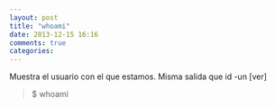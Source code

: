 ```yaml
---
layout: post
title: "whoami"
date: 2013-12-15 16:16
comments: true
categories: 
---
```

Muestra el usuario con el que estamos. Misma salida que id -un [ver]

>$ whoami

